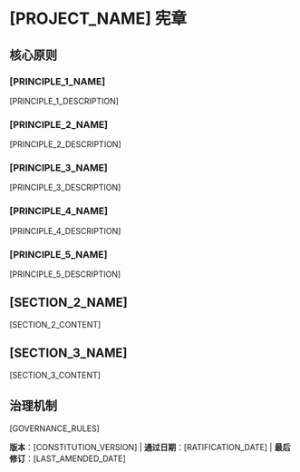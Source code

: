 # [PROJECT_NAME] 宪章
<!-- 例如：Spec 宪章、TaskFlow 宪章等 -->

## 核心原则

### [PRINCIPLE_1_NAME]
<!-- 例如：一、库优先 -->
[PRINCIPLE_1_DESCRIPTION]
<!-- 例如：所有功能均以独立库的形式起步；库需自洽、可独立测试、具备文档；必须有明确用途——禁止仅为组织结构而设的库 -->

### [PRINCIPLE_2_NAME]
<!-- 例如：二、命令行接口 -->
[PRINCIPLE_2_DESCRIPTION]
<!-- 例如：每个库都需通过命令行接口暴露功能；文本输入输出协议：stdin/参数 → stdout，错误输出到 stderr；支持 JSON 及人类可读格式 -->

### [PRINCIPLE_3_NAME]
<!-- 例如：三、测试优先（不可协商） -->
[PRINCIPLE_3_DESCRIPTION]
<!-- 例如：强制采用测试驱动开发（TDD）：先写测试→用户确认→测试失败→再实现功能；严格执行红-绿-重构循环 -->

### [PRINCIPLE_4_NAME]
<!-- 例如：四、集成测试 -->
[PRINCIPLE_4_DESCRIPTION]
<!-- 例如：以下场景必须进行集成测试：新库契约测试、契约变更、服务间通信、共享数据结构 -->

### [PRINCIPLE_5_NAME]
<!-- 例如：五、可观测性，六、版本管理与破坏性变更，七、简洁性 -->
[PRINCIPLE_5_DESCRIPTION]
<!-- 例如：文本输入输出便于调试；要求结构化日志；或：采用主.次.修订号格式；或：从简出发，遵循 YAGNI 原则 -->

## [SECTION_2_NAME]
<!-- 例如：附加约束、安全要求、性能标准等 -->

[SECTION_2_CONTENT]
<!-- 例如：技术栈要求、合规标准、部署策略等 -->

## [SECTION_3_NAME]
<!-- 例如：开发流程、评审流程、质量门槛等 -->

[SECTION_3_CONTENT]
<!-- 例如：代码评审要求、测试门槛、部署审批流程等 -->

## 治理机制
<!-- 例如：本宪章高于一切其他规范；修订需有文档、审批及迁移方案 -->

[GOVERNANCE_RULES]
<!-- 例如：所有 PR/评审须检查合规性；复杂性需有充分理由；运行时开发指引请参见 [GUIDANCE_FILE] -->

**版本**：[CONSTITUTION_VERSION] | **通过日期**：[RATIFICATION_DATE] | **最后修订**：[LAST_AMENDED_DATE]
<!-- 例如：版本：2.1.1 | 通过日期：2025-06-13 | 最后修订：2025-07-16 -->